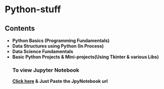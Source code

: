 # Python-stuff

<h2> Contents </h2>
<ul>
    <li> <b> Python Basics (Programming Fundamentals) </b></li>
    <li> <b> Data Structures using Python (In Process)</b></li>
    <li> <b> Data Science Fundamentals </b></li>
    <li><b> Basic Python Projects & Mini-projects(Using Tkinter & various Libs) </b></li>
 
 <h3> To view Jupyter Notebook </h3>
   <b> <a href="https://nbviewer.jupyter.org/">Click here</a> & Just Paste the JpyNotebook url </b>

